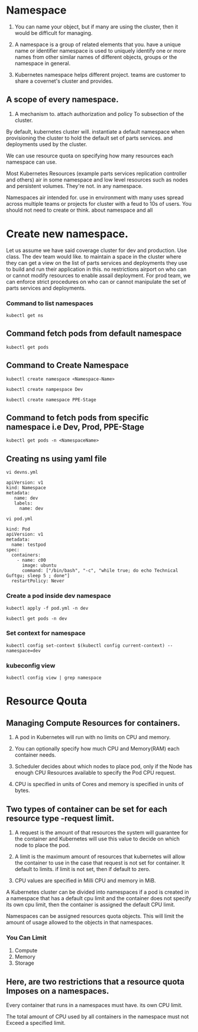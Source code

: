 # Namespace

1. You can name your object, but if many are using the cluster, then it would be difficult for managing.

2. A namespace is a group of related elements that you. have a unique name or identifier namespace is used to uniquely identify one or more names from other similar names of different objects, groups or the namespace in general.

3. Kubernetes namespace helps different project. teams are customer to share a covernet's cluster and provides.

## A scope of every namespace.

1. A mechanism to. attach authorization and policy To subsection of the cluster.

By default, kubernetes cluster will. instantiate a default namespace when provisioning the cluster to hold the default set of parts services. and deployments used by the cluster.

We can use resource quota on specifying how many resources each namespace can use.

Most Kubernetes Resources (example parts services replication controller and others) air in some namespace and low level resources such as nodes and persistent volumes. They're not. in any namespace.

Namespaces air intended for. use in environment with many uses spread across multiple teams or projects for cluster with a feud to 10s of users. You should not need to create or think. about namespace and all

# Create new namespace.
Let us assume we have said coverage cluster for dev and production. Use class.
The dev team would like. to maintain a space in the cluster where they can get a view on the list of parts services and deployments they use to build and run their application in this. no restrictions airport on who can or cannot modify resources to enable assail deployment.
For prod team, we can enforce strict procedures on who can or cannot manipulate the set of parts services and deployments.
### Command to list namespaces
```shell
kubectl get ns
```
## Command fetch pods from default namespace
```shell
kubectl get pods 
```
## Command to Create Namespace
```shell
kubectl create namespace <Namespace-Name>
```
```shell
kubectl create nampespace Dev
```
```shell
kubectl create namespace PPE-Stage
```
## Command to fetch pods from specific namespace i.e Dev, Prod, PPE-Stage
```shell
kubectl get pods -n <NamespaceName>
```
## Creating ns using yaml file
`vi devns.yml`
```shell
apiVersion: v1
kind: Namespace
metadata:
   name: dev
   labels:
     name: dev
```
`vi pod.yml`

```shell
kind: Pod                              
apiVersion: v1                     
metadata:                           
  name: testpod                  
spec:                                    
  containers:                      
    - name: c00                     
      image: ubuntu              
      command: ["/bin/bash", "-c", "while true; do echo Technical Guftgu; sleep 5 ; done"]
  restartPolicy: Never
```
### Create a pod inside dev namespace   
```shell
kubectl apply -f pod.yml -n dev
```
```shell
kubectl get pods -n dev
```
### Set context for namespace
```shell
kubectl config set-context $(kubectl config current-context) --namespace=dev
```
### kubeconfig view 
```shell
kubectl config view | grep namespace
```
# Resource Qouta 
## Managing Compute Resources for containers.

1. A pod in Kubernetes will run with no limits on CPU and memory.

2. You can optionally specify how much CPU and Memory(RAM) each container needs.

3. Scheduler decides about which nodes to place pod, only if the Node has enough CPU Resources available to specify the Pod CPU request.

4. CPU is specified in units of Cores and memory is specified in units of bytes.

## Two types of container can be set for each resource type -request limit.

1. A request is the amount of that resources the system will guarantee for the container and Kubernetes will use this value to decide on which node to place the pod.

2. A limit is the maximum amount of resources that kubernetes will allow the container to use in the case that request is not set for container. It default to limits. if limit is not set, then if default to zero.

3. CPU values are specified in Milli CPU and memory in MiB.

A Kubernetes cluster can be divided into namespaces if a pod is created in a namespace that has a default cpu limit and the container does not specify its own cpu limit, then the container is assigned the default CPU limit.

Namespaces can be assigned resources quota objects. This will limit the amount of usage allowed to the objects in that namespaces.

### You Can Limit

1. Compute
2. Memory
3. Storage

## Here, are two restrictions that a resource quota Imposes on a namespaces.

Every container that runs in a namespaces must have. its own CPU limit.

The total amount of CPU used by all containers in the namespace must not Exceed a specified limit.

